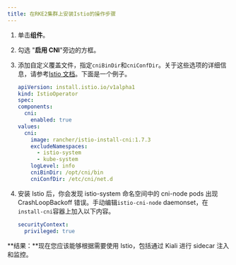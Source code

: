 ```yaml
---
title: 在RKE2集群上安装Istio的操作步骤
---
```


1. 单击**组件**。
1. 勾选 "**启用 CNI**"旁边的方框。
1. 添加自定义覆盖文件，指定`cniBinDir`和`cniConfDir`。关于这些选项的详细信息，请参考[Istio 文档](https://istio.io/latest/docs/setup/additional-setup/cni/#helm-chart-parameters)。下面是一个例子。

   ```yaml
   apiVersion: install.istio.io/v1alpha1
   kind: IstioOperator
   spec:
   components:
     cni:
       enabled: true
   values:
     cni:
       image: rancher/istio-install-cni:1.7.3
       excludeNamespaces:
         - istio-system
         - kube-system
       logLevel: info
       cniBinDir: /opt/cni/bin
       cniConfDir: /etc/cni/net.d
   ```

1. 安装 Istio 后，你会发现 istio-system 命名空间中的 cni-node pods 出现 CrashLoopBackoff 错误。手动编辑`istio-cni-node` daemonset，在`install-cni`容器上加入以下内容。
   ```yaml
   securityContext:
     privileged: true
   ```

**结果：**现在您应该能够根据需要使用 Istio，包括通过 Kiali 进行 sidecar 注入和监控。
